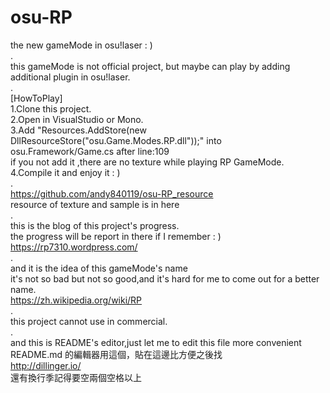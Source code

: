 ﻿# osu-RP   
the new gameMode in osu!laser : )   
.   
this gameMode is not official project, but maybe can play by adding additional plugin in osu!laser.   
.   
[HowToPlay]   
1.Clone this project.   
2.Open in VisualStudio or Mono.   
3.Add "Resources.AddStore(new DllResourceStore("osu.Game.Modes.RP.dll"));" into osu.Framework/Game.cs after line:109    
if you not add it ,there are no texture while playing RP GameMode.   
4.Compile it and enjoy it : )   
.   
https://github.com/andy840119/osu-RP_resource   
resource of texture and sample is in here   
.   
this is the blog of this project's progress.  
the progress will be report in there if I remember : )   
https://rp7310.wordpress.com/   
.   
and it is the idea of this gameMode's name    
it's not so bad but not so good,and it's hard for me to come out for a better name.   
https://zh.wikipedia.org/wiki/RP   
.   
this project cannot use in commercial.   
.   
and this is README's editor,just let me to edit this file more convenient   
README.md 的編輯器用這個，貼在這邊比方便之後找   
http://dillinger.io/   
還有換行季記得要空兩個空格以上    


